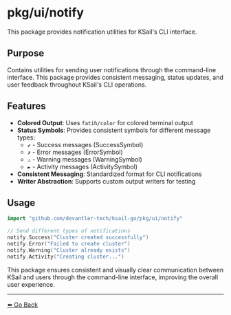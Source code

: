 # pkg/ui/notify

This package provides notification utilities for KSail's CLI interface.

## Purpose

Contains utilities for sending user notifications through the command-line interface. This package provides consistent messaging, status updates, and user feedback throughout KSail's CLI operations.

## Features

- **Colored Output**: Uses `fatih/color` for colored terminal output
- **Status Symbols**: Provides consistent symbols for different message types:
  - `✔` - Success messages (SuccessSymbol)
  - `✗` - Error messages (ErrorSymbol)
  - `⚠` - Warning messages (WarningSymbol)
  - `►` - Activity messages (ActivitySymbol)
- **Consistent Messaging**: Standardized format for CLI notifications
- **Writer Abstraction**: Supports custom output writers for testing

## Usage

```go
import "github.com/devantler-tech/ksail-go/pkg/ui/notify"

// Send different types of notifications
notify.Success("Cluster created successfully")
notify.Error("Failed to create cluster")
notify.Warning("Cluster already exists")
notify.Activity("Creating cluster...")
```

This package ensures consistent and visually clear communication between KSail and users through the command-line interface, improving the overall user experience.

---

[⬅️ Go Back](../README.md)
